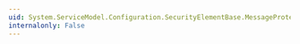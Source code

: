 ```yaml
---
uid: System.ServiceModel.Configuration.SecurityElementBase.MessageProtectionOrder
internalonly: False
---
```

